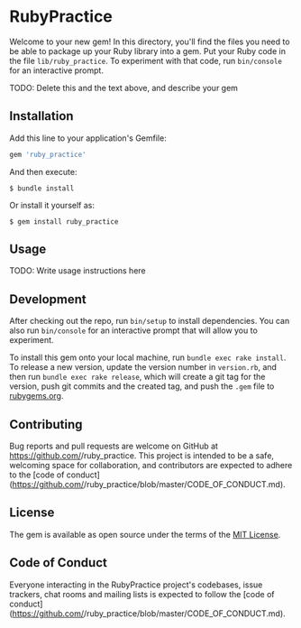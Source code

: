 # RubyPractice

Welcome to your new gem! In this directory, you'll find the files you need to be able to package up your Ruby library into a gem. Put your Ruby code in the file `lib/ruby_practice`. To experiment with that code, run `bin/console` for an interactive prompt.

TODO: Delete this and the text above, and describe your gem

## Installation

Add this line to your application's Gemfile:

```ruby
gem 'ruby_practice'
```

And then execute:

    $ bundle install

Or install it yourself as:

    $ gem install ruby_practice

## Usage

TODO: Write usage instructions here

## Development

After checking out the repo, run `bin/setup` to install dependencies. You can also run `bin/console` for an interactive prompt that will allow you to experiment.

To install this gem onto your local machine, run `bundle exec rake install`. To release a new version, update the version number in `version.rb`, and then run `bundle exec rake release`, which will create a git tag for the version, push git commits and the created tag, and push the `.gem` file to [rubygems.org](https://rubygems.org).

## Contributing

Bug reports and pull requests are welcome on GitHub at https://github.com/<github username>/ruby_practice. This project is intended to be a safe, welcoming space for collaboration, and contributors are expected to adhere to the [code of conduct](https://github.com/<github username>/ruby_practice/blob/master/CODE_OF_CONDUCT.md).

## License

The gem is available as open source under the terms of the [MIT License](https://opensource.org/licenses/MIT).

## Code of Conduct

Everyone interacting in the RubyPractice project's codebases, issue trackers, chat rooms and mailing lists is expected to follow the [code of conduct](https://github.com/<github username>/ruby_practice/blob/master/CODE_OF_CONDUCT.md).
